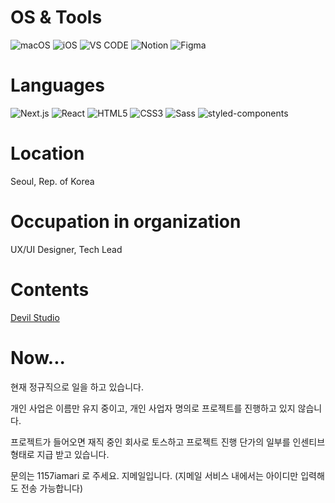 # OS & Tools
<img src="https://img.shields.io/badge/macOS-12-000000?style=for-the-badge&logo=macOS" alt="macOS" /> <img src="https://img.shields.io/badge/iOS-15-000000?style=for-the-badge&logo=iOS" alt="iOS" /> <img src="https://img.shields.io/badge/VS_CODE-Up--to--date-007ACC?style=for-the-badge&logo=Visual%20Studio%20Code" alt="VS CODE" /> <img src="https://img.shields.io/badge/Notion-Up--to--date-000000?style=for-the-badge&logo=Notion" alt="Notion" /> <img src="https://img.shields.io/badge/Figma-Up--to--date-F24E1E?style=for-the-badge&logo=Figma" alt="Figma" /> 

# Languages
<img src="https://img.shields.io/badge/NextJS-21-000000?style=for-the-badge&logo=Next.js" alt="Next.js" /> <img src="https://img.shields.io/badge/React-18-61DAFB?style=for-the-badge&logo=React" alt="React" /> <img src="https://img.shields.io/badge/HTML-5-E34F26?style=for-the-badge&logo=HTML5" alt="HTML5" /> <img src="https://img.shields.io/badge/CSS-3-1572B6?style=for-the-badge&logo=CSS3" alt="CSS3" /> <img src="https://img.shields.io/badge/Sass-1-CC6699?style=for-the-badge&logo=Sass" alt="Sass" /> <img src="https://img.shields.io/badge/Emotion-11-DB7093?style=for-the-badge&logo=styled-components" alt="styled-components" />

# Location
Seoul, Rep. of Korea

# Occupation in organization
UX/UI Designer, Tech Lead

# Contents
<a href="https://dev-il-studio.postype.com/" target="_blank" rel="noopener noreferrer nofollow">Devil Studio</a>

# Now...
현재 정규직으로 일을 하고 있습니다.

개인 사업은 이름만 유지 중이고, 개인 사업자 명의로 프로젝트를 진행하고 있지 않습니다.

프로젝트가 들어오면 재직 중인 회사로 토스하고 프로젝트 진행 단가의 일부를 인센티브 형태로 지급 받고 있습니다.

문의는 1157iamari 로 주세요. 지메일입니다. (지메일 서비스 내에서는 아이디만 입력해도 전송 가능합니다)

